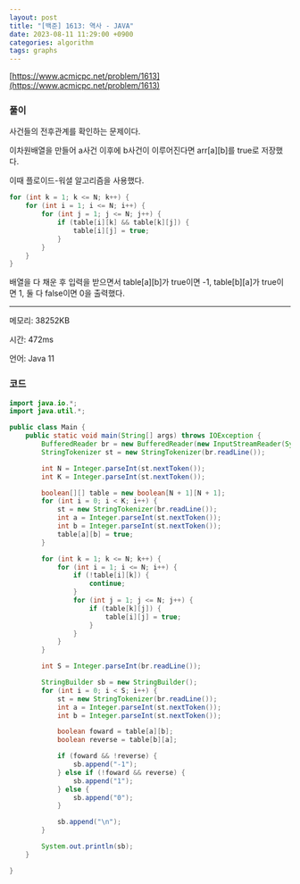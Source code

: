 ```yaml
---
layout: post
title: "[백준] 1613: 역사 - JAVA"
date: 2023-08-11 11:29:00 +0900
categories: algorithm
tags: graphs
---
```


[https://www.acmicpc.net/problem/1613](https://www.acmicpc.net/problem/1613)

### 풀이

사건들의 전후관계를 확인하는 문제이다.

이차원배열을 만들어 a사건 이후에 b사건이 이루어진다면 arr[a][b]를 true로 저장했다.

이때 플로이드-워셜 알고리즘을 사용했다.

```java
for (int k = 1; k <= N; k++) {
    for (int i = 1; i <= N; i++) {
        for (int j = 1; j <= N; j++) {
            if (table[i][k] && table[k][j]) {
                table[i][j] = true;
            }
        }
    }
}
```

배열을 다 채운 후 입력을 받으면서 table[a][b]가 true이면 -1, table[b][a]가 true이면 1, 둘 다 false이면 0을 출력했다.

---

메모리: 38252KB

시간: 472ms

언어: Java 11

### 코드

```java
import java.io.*;
import java.util.*;

public class Main {
    public static void main(String[] args) throws IOException {
        BufferedReader br = new BufferedReader(new InputStreamReader(System.in));
        StringTokenizer st = new StringTokenizer(br.readLine());

        int N = Integer.parseInt(st.nextToken());
        int K = Integer.parseInt(st.nextToken());

        boolean[][] table = new boolean[N + 1][N + 1];
        for (int i = 0; i < K; i++) {
            st = new StringTokenizer(br.readLine());
            int a = Integer.parseInt(st.nextToken());
            int b = Integer.parseInt(st.nextToken());
            table[a][b] = true;
        }

        for (int k = 1; k <= N; k++) {
            for (int i = 1; i <= N; i++) {
                if (!table[i][k]) {
                    continue;
                }
                for (int j = 1; j <= N; j++) {
                    if (table[k][j]) {
                        table[i][j] = true;
                    }
                }
            }
        }

        int S = Integer.parseInt(br.readLine());

        StringBuilder sb = new StringBuilder();
        for (int i = 0; i < S; i++) {
            st = new StringTokenizer(br.readLine());
            int a = Integer.parseInt(st.nextToken());
            int b = Integer.parseInt(st.nextToken());

            boolean foward = table[a][b];
            boolean reverse = table[b][a];

            if (foward && !reverse) {
                sb.append("-1");
            } else if (!foward && reverse) {
                sb.append("1");
            } else {
                sb.append("0");
            }

            sb.append("\n");
        }

        System.out.println(sb);
    }

}
```
